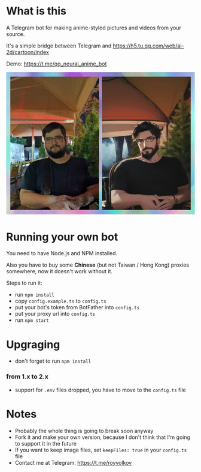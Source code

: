# What is this
A Telegram bot for making anime-styled pictures and videos from your source.

It's a simple bridge between Telegram and https://h5.tu.qq.com/web/ai-2d/cartoon/index

Demo: https://t.me/qq_neural_anime_bot

![Example](example.jpg)

# Running your own bot
You need to have Node.js and NPM installed.

Also you have to buy some __Chinese__ (but not Taiwan / Hong Kong) proxies somewhere, now it doesn't work without it.

Steps to run it:

- run `npm install`
- copy `config.example.ts` to `config.ts`
- put your bot's token from BotFather into `config.ts`
- put your proxy url into `config.ts`
- run `npm start`

# Upgraging
- don't forget to run `npm install`

### from 1.x to 2.x
- support for `.env` files dropped, you have to move to the `config.ts` file

# Notes
- Probably the whole thing is going to break soon anyway
- Fork it and make your own version, because I don't think that I'm going to support it in the future
- If you want to keep image files, set `keepFiles: true` in your `config.ts` file
- Contact me at Telegram: https://t.me/royvolkov
